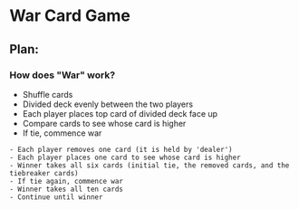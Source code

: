 # War Card Game

## Plan:
    
### How does "War" work?
- Shuffle cards
- Divided deck evenly between the two players
- Each player places top card of divided deck face up
- Compare cards to see whose card is higher
- If tie, commence war
```
- Each player removes one card (it is held by 'dealer')
- Each player places one card to see whose card is higher
- Winner takes all six cards (initial tie, the removed cards, and the tiebreaker cards)
- If tie again, commence war
- Winner takes all ten cards
- Continue until winner
```